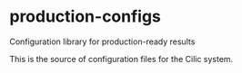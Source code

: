 # production-configs
Configuration library for production-ready results

This is the source of configuration files for the Cilic system.
